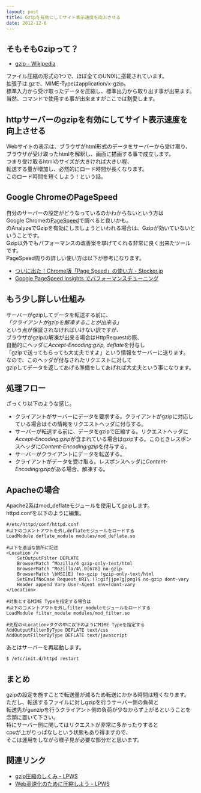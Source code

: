 ```yaml
---
layout: post
title: Gzipを有効にしてサイト表示速度を向上させる
date: 2012-12-6
---
```


## そもそもGzipって？

- [gzip - Wikipedia](http://ja.wikipedia.org/wiki/Gzip)

ファイル圧縮の形式の1つで、ほぼ全てのUNIXに搭載されています。  
拡張子は.gzで、MIME-Typeはapplication/x-gzip。  
標準入力から受け取ったデータを圧縮し、標準出力から取り出す事が出来ます。  
当然、コマンドで使用する事が出来ますがここでは割愛します。  

## httpサーバーのgzipを有効にしてサイト表示速度を向上させる

Webサイトの表示は、ブラウザがhtml形式のデータをサーバーから受け取り、  
ブラウザが受け取ったhtmlを解釈し、画面に描画する事で成立します。  
つまり受け取るhtmlのサイズが大きければ大きい程、  
転送する量が増加し、必然的にロード時間が長くなります。  
このロード時間を短くしよう！という話。  

## Google ChromeのPageSpeed

自分のサーバーの設定がどうなっているのかわからないという方は  
Google Chromeの[PageSpeed](https://chrome.google.com/webstore/detail/pagespeed-insights-by-goo/gplegfbjlmmehdoakndmohflojccocli?utm_source=chrome-ntp-icon)で調べると良いかも。  
のAnalyzeでGzipを有効にしましょうといわれる場合は、Gzipが効いていないということです。  
Gzip以外でもパフォーマンスの改善案を挙げてくれる非常に良く出来たツールです。  
PageSpeed周りの詳しい使い方は以下が参考になります。

- [ついに出た！Chrome版「Page Speed」の使い方 - Stocker.jp](http://stocker.jp/diary/chrome_page_speed/)
- [Google PageSpeed Insights でパフォーマンスチューニング](http://blog.webcreativepark.net/2012/06/20-154132.html)

## もう少し詳しい仕組み

サーバーがgzipしてデータを転送する前に、  
*「クライアントがgzipを解凍することが出来る」*  
という点が保証されなければいけない訳ですが、  
ブラウザがgzipの解凍が出来る場合はHttpRequestの際、  
自動的にヘッダに*Accept-Encoding:gzip, deflate*を付与し  
「gzipで送ってもらっても大丈夫ですよ」という情報をサーバーに送ります。  
なので、このヘッダが付与されたリクエストに対して  
gzipしてデータを返してあげる準備をしてあげれば大丈夫という事になります。  

## 処理フロー

ざっくり以下のような感じ。  

- クライアントがサーバーにデータを要求する。クライアントがgzipに対応している場合はその情報をリクエストヘッダに付与する。
- サーバーが転送する前に、データをgzipで圧縮する。リクエストヘッダに*Accept-Encoding:gzip*が含まれている場合はgzipする。このときレスポンスヘッダに*Content-Encoding:gzip*を付与する。
- サーバーがクライアントにデータを転送する。
- クライアントがデータを受け取る。レスポンスヘッダに*Content-Encoding:gzip*がある場合、解凍する。

## Apacheの場合

Apache2系はmod_deflateモジュールを使用してgzipします。  
httpd.confを以下のように編集。

```
#/etc/httpd/conf/httpd.conf
#以下のコメントアウトを外しdeflateモジュールをロードする
LoadModule deflate_module modules/mod_deflate.so

#以下を適当な箇所に記述
<Location />
    SetOutputFilter DEFLATE
    BrowserMatch ^Mozilla/4 gzip-only-text/html
    BrowserMatch ^Mozilla/4\.0[678] no-gzip
    BrowserMatch \bMSI[E] !no-gzip !gzip-only-text/html
    SetEnvIfNoCase Request_URI\.(?:gif|jpe?g|png)$ no-gzip dont-vary
    Header append Vary User-Agent env=!dont-vary
</Location>

#対象とするMIME Typeを指定する場合は
#以下のコメントアウトを外しfilter_moduleモジュールをロードする
LoadModule filter_module modules/mod_filter.so

#先程の<Location>タグの中に以下のようにMIME Typeを指定する
AddOutputFilterByType DEFLATE text/css
AddOutputFilterByType DEFLATE text/javascript
```

あとはサーバーを再起動します。

```bash
$ /etc/init.d/httpd restart
```

## まとめ

gzipの設定を施すことで転送量が減るため転送にかかる時間は短くなります。  
ただし、転送するファイルに対しgzipを行うサーバー側の負荷と  
転送先がgunzipを行うクライアント側の負荷が少なからず上がるということを念頭に置いて下さい。  
特にサーバー側に関してはリクエストが非常に多かったりすると  
cpuが上がりっぱなしという状態もあり得ますので、  
そこは運用をしながら様子見が必要な部分だと思います。  

## 関連リンク

- [gzip圧縮のしくみ - LPWS](http://t32k.github.com/speed/articles/gzip.html)
- [Web高速化のために圧縮しよう - LPWS](http://t32k.github.com/speed/articles/use-compression.html)